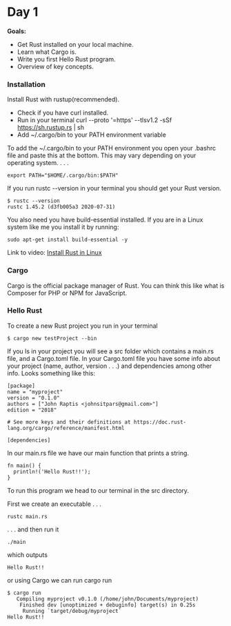 # Day 1

**Goals:**

-   Get Rust installed on your local machine.
-   Learn what Cargo is.
-   Write you first Hello Rust program.
-   Overview of key concepts.

### Installation

Install Rust with rustup(recommended).

-   Check if you have curl installed.
-   Run in your terminal curl --proto '=https' --tlsv1.2 -sSf https://sh.rustup.rs | sh
-   Add ~/.cargo/bin to your PATH environment variable

To add the ~/.cargo/bin to your PATH environment you open your .bashrc file and paste this at the bottom. This may vary depending on your operating system.
. . .

```
export PATH="$HOME/.cargo/bin:$PATH"
```

If you run rustc --version in your terminal you should get your Rust version.

```
$ rustc --version
rustc 1.45.2 (d3fb005a3 2020-07-31)
```

You also need you have build-essential installed. If you are in a Linux system like me you install it by running:

```
sudo apt-get install build-essential -y
```

Link to video: [Install Rust in Linux](https://www.youtube.com/watch?v=PHBdlGgCrWw)

### Cargo

Cargo is the official package manager of Rust. You can think this like what is Composer for PHP or NPM for JavaScript.

### Hello Rust

To create a new Rust project you run in your terminal

```
$ cargo new testProject --bin
```

If you ls in your project you will see a src folder which contains a main.rs file, and a Cargo.toml file. In your Cargo.toml file you have some info about your project (name, author, version . . .) and dependencies among other info. Looks something like this:

```
[package]
name = "myproject"
version = "0.1.0"
authors = ["John Raptis <johnsitpars@gmail.com>"]
edition = "2018"

# See more keys and their definitions at https://doc.rust-lang.org/cargo/reference/manifest.html

[dependencies]
```

In our main.rs file we have our main function that prints a string.

```
fn main() {
  println!('Hello Rust!!');
}
```

To run this program we head to our terminal in the src directory.

First we create an executable . . .

```
rustc main.rs
```

. . . and then run it

```
./main
```

which outputs

```
Hello Rust!!
```

or using Cargo we can run cargo run

```
$ cargo run
   Compiling myproject v0.1.0 (/home/john/Documents/myproject)
    Finished dev [unoptimized + debuginfo] target(s) in 0.25s
     Running `target/debug/myproject`
Hello Rust!!
```
